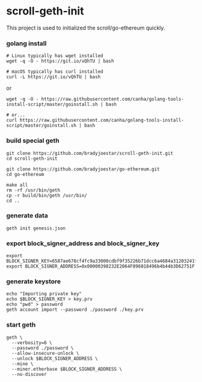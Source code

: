 # scroll-geth-init

This project is used to initialized the scroll/go-ethereum quickly.

### golang install

```shell
# Linux typically has wget installed
wget -q -O - https://git.io/vQhTU | bash

# macOS typically has curl installed
curl -L https://git.io/vQhTU | bash
```

or

```shell
wget -q -O - https://raw.githubusercontent.com/canha/golang-tools-install-script/master/goinstall.sh | bash

# or...
curl https://raw.githubusercontent.com/canha/golang-tools-install-script/master/goinstall.sh | bash
```


### build special geth
```shell
git clone https://github.com/bradyjoestar/scroll-geth-init.git
cd scroll-geth-init

git clone https://github.com/bradyjoestar/go-ethereum.git
cd go-ethereum

make all
rm -rf /usr/bin/geth
cp -r build/bin/geth /usr/bin/
cd ..
```

### generate data
```shell
geth init genesis.json
```

### export block_signer_address and block_signer_key
```shell
export BLOCK_SIGNER_KEY=6587ae678cf4fc9a33000cdbf9f35226b71dcc6a4684a31203241f9bcfd55d27
export BLOCK_SIGNER_ADDRESS=0x00000398232E2064F896018496b4b44b3D62751F
```

### generate keystore
```shell
echo "Importing private key"
echo $BLOCK_SIGNER_KEY > key.prv
echo "pwd" > password
geth account import --password ./password ./key.prv
```


### start geth
```shell
geth \
  --verbosity=6 \
  --password ./password \
  --allow-insecure-unlock \
  --unlock $BLOCK_SIGNER_ADDRESS \
  --mine \
  --miner.etherbase $BLOCK_SIGNER_ADDRESS \
  --no-discover
```